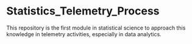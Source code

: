 # Statistics_Telemetry_Process
This repository is the first module in statistical science to approach this knowledge in telemetry activities, especially in data analytics.
